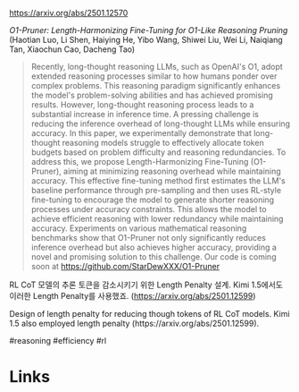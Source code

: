 https://arxiv.org/abs/2501.12570

*O1-Pruner: Length-Harmonizing Fine-Tuning for O1-Like Reasoning Pruning* (Haotian Luo, Li Shen, Haiying He, Yibo Wang, Shiwei Liu, Wei Li, Naiqiang Tan, Xiaochun Cao, Dacheng Tao)

> Recently, long-thought reasoning LLMs, such as OpenAI's O1, adopt extended reasoning processes similar to how humans ponder over complex problems. This reasoning paradigm significantly enhances the model's problem-solving abilities and has achieved promising results. However, long-thought reasoning process leads to a substantial increase in inference time. A pressing challenge is reducing the inference overhead of long-thought LLMs while ensuring accuracy. In this paper, we experimentally demonstrate that long-thought reasoning models struggle to effectively allocate token budgets based on problem difficulty and reasoning redundancies. To address this, we propose Length-Harmonizing Fine-Tuning (O1-Pruner), aiming at minimizing reasoning overhead while maintaining accuracy. This effective fine-tuning method first estimates the LLM's baseline performance through pre-sampling and then uses RL-style fine-tuning to encourage the model to generate shorter reasoning processes under accuracy constraints. This allows the model to achieve efficient reasoning with lower redundancy while maintaining accuracy. Experiments on various mathematical reasoning benchmarks show that O1-Pruner not only significantly reduces inference overhead but also achieves higher accuracy, providing a novel and promising solution to this challenge. Our code is coming soon at https://github.com/StarDewXXX/O1-Pruner

RL CoT 모델의 추론 토큰을 감소시키기 위한 Length Penalty 설계. Kimi 1.5에서도 이러한 Length Penalty를 사용했죠. (https://arxiv.org/abs/2501.12599)

<english>
Design of length penalty for reducing though tokens of RL CoT models. Kimi 1.5 also employed length penalty (https://arxiv.org/abs/2501.12599).
</english>

#reasoning #efficiency #rl

# Links

